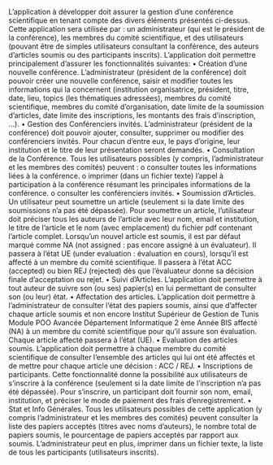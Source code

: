 L’application à développer doit assurer la gestion d’une conférence 
scientifique en tenant compte des divers éléments présentés ci-dessus. Cette application sera 
utilisée par : un administrateur (qui est le président de la conférence), les membres du comité
scientifique, et des utilisateurs (pouvant être de simples utilisateurs consultant la 
conférence, des auteurs d’articles soumis ou des participants inscrits). L’application doit 
permettre principalement d’assurer les fonctionnalités suivantes:
• Création d’une nouvelle conférence. L’administrateur (président de la conférence) doit
pouvoir créer une nouvelle conférence, saisir et modifier toutes les informations qui la 
concernent (institution organisatrice, président, titre, date, lieu, topics (les 
thématiques adressées), membres du comité scientifique, membres du comité 
d’organisation, date limite de la soumission d’articles, date limite des inscriptions, les 
montants des frais d’inscription, …). 
• Gestion des Conférenciers invités. L’administrateur (président de la conférence) doit
pouvoir ajouter, consulter, supprimer ou modifier des conférenciers invités. Pour chacun 
d’entre eux, le pays d’origine, leur institution et le titre de leur présentation seront 
demandés.
• Consultation de la Conférence. Tous les utilisateurs possibles (y compris, 
l’administrateur et les membres des comités) peuvent :
o consulter toutes les informations liées à la conférence. 
o imprimer (dans un fichier texte) l’appel à participation à la conférence résumant
les principales informations de la conférence.
o consulter les conférenciers invités.
• Soumission d’Articles. Un utilisateur peut soumettre un article (seulement si la date 
limite des soumissions n’a pas été dépassée). Pour soumettre un article, l’utilisateur doit 
préciser tous les auteurs de l’article avec leur nom, email et institution, le titre de 
l’article et le nom (avec emplacement) du fichier pdf contenant l’article complet. 
Lorsqu’un nouvel article est soumis, il est par défaut marqué comme NA (not assigned : 
pas encore assigné à un évaluateur). Il passera à l’état UE (under evaluation : évaluation 
en cours), lorsqu’il est affecté à un membre du comité scientifique. Il passera à l’état 
ACC (accepted) ou bien REJ (rejected) dès que l’évaluateur donne sa décision finale 
d’acceptation ou rejet. 
• Suivi d’Articles. L’application doit permettre à tout auteur de suivre son (ou ses) 
papier(s) en lui permettant de consulter son (ou leur) état.
• Affectation des articles. L’application doit permettre à l’administrateur de consulter 
l’état des papiers soumis, ainsi que d’affecter chaque article soumis et non encore 
Institut Supérieur de Gestion de Tunis Module POO Avancée
Département Informatique 2
ème Année BIS
affecté (NA) à un membre du comité scientifique pour qu’il assure son évaluation.
Chaque article affecté passera à l’état (UE).
• Evaluation des articles soumis. L’application doit permettre à chaque membre du 
comité scientifique de consulter l’ensemble des articles qui lui ont été affectés et de 
mettre pour chaque article une décision : ACC / REJ.
• Inscriptions de participants. Cette fonctionnalité donne la possibilité aux utilisateurs
de s’inscrire à la conférence (seulement si la date limite de l’inscription n’a pas été 
dépassée). Pour s’inscrire, un participant doit fournir son nom, email, institution, et 
préciser le mode de paiement des frais d’enregistrement.
• Stat et Info Générales. Tous les utilisateurs possibles de cette application (y compris 
l’administrateur et les membres des comités) peuvent consulter la liste des papiers 
acceptés (titres avec noms d’auteurs), le nombre total de papiers soumis, le 
pourcentage de papiers acceptés par rapport aux soumis. L’administrateur peut en plus,
imprimer dans un fichier texte, la liste de tous les participants (utilisateurs inscrits).
